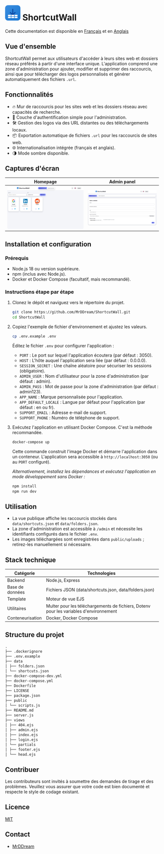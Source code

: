 # <img src="public/images/logo.svg" alt="Mon Logo" style="width: 50px; height: auto;" /> ShortcutWall
Cette documentation est disponible en [Français](README.fr.md) et en [Anglais](README.md)

## Vue d'ensemble
ShortcutWall permet aux utilisateurs d'accéder à leurs sites web et dossiers réseau préférés à partir d'une interface unique. L'application comprend une zone d'administration pour ajouter, modifier et supprimer des raccourcis, ainsi que pour télécharger des logos personnalisés et générer automatiquement des fichiers `.url`.

## Fonctionnalités
* 🔥 Mur de raccourcis pour les sites web et les dossiers réseau avec capacités de recherche.
* 🚀 Couche d'authentification simple pour l'administration.
* 🛠️ Gestion des logos via des URL distantes ou des téléchargements locaux.
* 📦 Exportation automatique de fichiers `.url` pour les raccourcis de sites web.
* 🌐 Internationalisation intégrée (français et anglais).
* 🌗 Mode sombre disponible.

## Captures d'écran
| Homepage      | Admin panel      |
|-------------------------------|-------------------------------|
| ![Homepage](screenshots/homepage.png) | ![Admin panel](screenshots/admin.png) |


## Installation et configuration
### Prérequis
* Node.js 18 ou version supérieure.
* npm (inclus avec Node.js).
* Docker et Docker Compose (facultatif, mais recommandé).

### Instructions étape par étape
1.  Clonez le dépôt et naviguez vers le répertoire du projet.
    ```bash
    git clone https://github.com/MrDDream/ShortcutWall.git
    cd ShortcutWall
    ```
2.  Copiez l'exemple de fichier d'environnement et ajustez les valeurs.
    ```bash
    cp .env.example .env
    ```
    Éditez le fichier `.env` pour configurer l'application :
    *   `PORT` : Le port sur lequel l'application écoutera (par défaut : 3050).
    *   `HOST` : L'hôte auquel l'application sera liée (par défaut : 0.0.0.0).
    *   `SESSION_SECRET` : Une chaîne aléatoire pour sécuriser les sessions (obligatoire).
    *   `ADMIN_USER` : Nom d'utilisateur pour la zone d'administration (par défaut : admin).
    *   `ADMIN_PASS` : Mot de passe pour la zone d'administration (par défaut : admin123).
    *   `APP_NAME` : Marque personnalisée pour l'application.
    *   `APP_DEFAULT_LOCALE` : Langue par défaut pour l'application (par défaut : en ou fr).
    *   `SUPPORT_EMAIL` : Adresse e-mail de support.
    *   `SUPPORT_PHONE` : Numéro de téléphone de support.
3.  Exécutez l'application en utilisant Docker Compose. C'est la méthode recommandée.
    ```bash
    docker-compose up
    ```
    Cette commande construit l'image Docker et démarre l'application dans un conteneur. L'application sera accessible à `http://localhost:3050` (ou au `PORT` configuré).
    
    *Alternativement, installez les dépendances et exécutez l'application en mode développement sans Docker :*
    ```bash
    npm install
    npm run dev
    ```

## Utilisation
*   La vue publique affiche les raccourcis stockés dans `data/shortcuts.json` et `data/folders.json`.
*   La zone d'administration est accessible à `/admin` et nécessite les identifiants configurés dans le fichier `.env`.
*   Les images téléchargées sont enregistrées dans `public/uploads` ; retirez-les manuellement si nécessaire.

## Stack technique
| Catégorie | Technologies |
|----------|-------------|
| Backend  | Node.js, Express |
| Base de données | Fichiers JSON (data/shortcuts.json, data/folders.json) |
| Template | Moteur de vue EJS |
| Utilitaires | Multer pour les téléchargements de fichiers, Dotenv pour les variables d'environnement |
| Conteneurisation | Docker, Docker Compose |

## Structure du projet
```
.
├── .dockerignore
├── .env.example
├── data
│ ├── folders.json
│ └── shortcuts.json
├── docker-compose-dev.yml
├── docker-compose.yml
├── Dockerfile
├── LICENSE
├── package.json
├── public
│ └── scripts.js
├── README.md
├── server.js
├── views
│ ├── 404.ejs
│ ├── admin.ejs
│ ├── index.ejs
│ ├── login.ejs
│ └── partials
│ ├── footer.ejs
│ └── head.ejs

```

## Contribuer
Les contributeurs sont invités à soumettre des demandes de tirage et des problèmes. Veuillez vous assurer que votre code est bien documenté et respecte le style de codage existant.

## Licence
[MIT](https://github.com/MrDDream/ShortcutWall?tab=MIT-1-ov-file)

## Contact

* [MrDDream](https://github.com/MrDDream)

  

